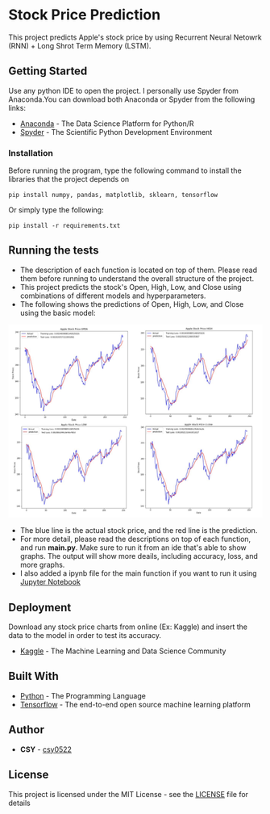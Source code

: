 # Stock Price Prediction

This project predicts Apple's stock price by using Recurrent Neural Netowrk (RNN) + Long Shrot Term Memory (LSTM).

## Getting Started

Use any python IDE to open the project. I personally use Spyder from Anaconda.You can download both Anaconda or Spyder from the following links:
* [Anaconda](https://www.anaconda.com/distribution/) - The Data Science Platform for Python/R
* [Spyder](https://www.spyder-ide.org/) - The Scientific Python Development Environment

### Installation

Before running the program, type the following command to install the libraries that the project depends on

```
pip install numpy, pandas, matplotlib, sklearn, tensorflow
```
Or simply type the following:

```
pip install -r requirements.txt
```

## Running the tests

- The description of each function is located on top of them. Please read them before running to understand the overall structure of the project. <br/>
- This project predicts the stock's Open, High, Low, and Close using combinations of different models and hyperparameters.<br/>
- The following shows the predictions of Open, High, Low, and Close using the basic model:

![Actual V.S Prediction](/data/Actual_vs_Prediction_Graph.png)

- The blue line is the actual stock price, and the red line is the prediction. <br/>
- For more detail, please read the descriptions on top of each function, and run **main.py**. Make sure to run it from an ide that's able to show graphs. The output will show more deails, including accuracy, loss, and more graphs.<br/>
- I also added a ipynb file for the main function if you want to run it using [Jupyter Notebook](https://jupyter.org/)

## Deployment

Download any stock price charts from online (Ex: Kaggle) and insert the data to the model in order to test its accuracy.
* [Kaggle](https://www.kaggle.com/) - The Machine Learning and Data Science Community

## Built With

* [Python](https://www.python.org/) - The Programming Language
* [Tensorflow](https://www.tensorflow.org/) - The end-to-end open source machine learning platform

## Author

* **CSY** - [csy0522](https://github.com/csy0522)

## License

This project is licensed under the MIT License - see the [LICENSE](LICENSE) file for details
